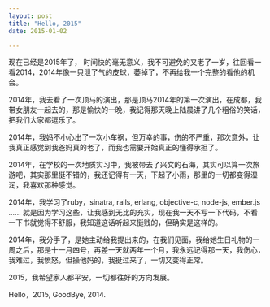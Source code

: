 ```yaml
---
layout: post
title: "Hello, 2015"
date: 2015-01-02

---
```


现在已经是2015年了， 时间快的毫无意义，我不可避免的又老了一岁，往回看一看2014，2014年像一只泄了气的皮球，萎掉了，不再给我一个完整的看他的机会。

2014年，我去看了一次顶马的演出，那是顶马2014年的第一次演出，在成都，我带女朋友一起去的，那是愉快的一晚，我记得那天晚上陆晨讲了几个粗俗的笑话，把我们大家都逗乐了。

2014年，我妈不小心出了一次小车祸，但万幸的事，伤的不严重，那次意外，让我真正感觉到我爸妈真的老了，而我也需要开始真正的懂得承担了。

2014年，在学校的一次地质实习中，我被带去了兴文的石海，其实可以算一次旅游吧，其实那里挺不错的，我还记得有一天，下起了小雨，那里的一切都变得湿润，我喜欢那种感觉。

2014年，我学习了ruby，sinatra, rails, erlang, objective-c, node-js, ember.js ...... 就是因为学习这些，让我感到无比的充实，现在我一天不写一下代码，不看一下书就觉得不舒服，我知道这话听起来挺贱的，但确实是这样的。

2014年，我分手了，是她主动给我提出来的，在我们见面，我给她生日礼物的一周之后，那是十一月四号，再差一天就两年一个月，我永远记得那一天，我伤心，我难过，我愤怒，但操他妈的，我挺过来了，一切又变得正常。

2015，我希望家人都平安，一切都往好的方向发展。

Hello，2015, GoodBye, 2014.





